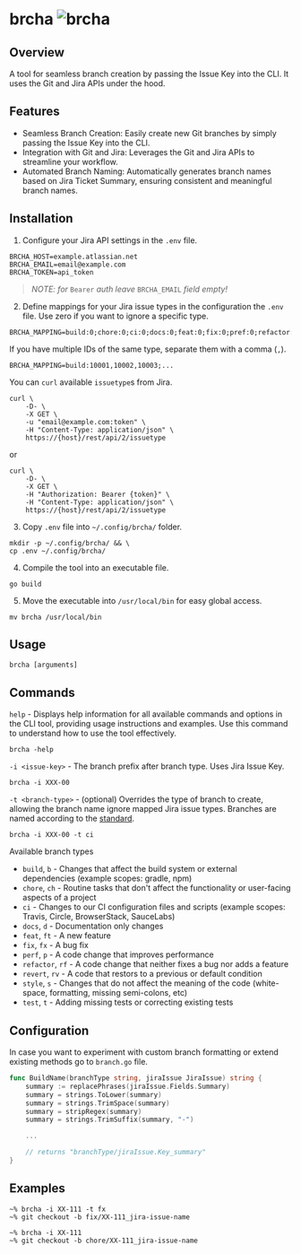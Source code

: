 # brcha  ![brcha](https://img.shields.io/badge/brcha-v1.0.1-green.svg)

## Overview

A tool for seamless branch creation by passing the Issue Key into the CLI. It uses the Git and Jira APIs under the hood.

## Features

- Seamless Branch Creation: Easily create new Git branches by simply passing the Issue Key into the CLI.
- Integration with Git and Jira: Leverages the Git and Jira APIs to streamline your workflow.
- Automated Branch Naming: Automatically generates branch names based on Jira Ticket Summary, ensuring consistent and
  meaningful branch names.

## Installation

1. Configure your Jira API settings in the `.env` file.

```.env
BRCHA_HOST=example.atlassian.net
BRCHA_EMAIL=email@example.com
BRCHA_TOKEN=api_token
```
>*NOTE: for* `Bearer` *auth leave* `BRCHA_EMAIL` *field empty!*

2. Define mappings for your Jira issue types in the configuration the `.env` file. Use zero if you want to ignore a specific type.

```.env
BRCHA_MAPPING=build:0;chore:0;ci:0;docs:0;feat:0;fix:0;pref:0;refactor:0;revert:0;style:0;test:0
```

If you have multiple IDs of the same type, separate them with a comma (`,`).
```.env
BRCHA_MAPPING=build:10001,10002,10003;...
```

You can `curl` available `issuetype`s from Jira.

```terminal
curl \
    -D- \
    -X GET \
    -u "email@example.com:token" \
    -H "Content-Type: application/json" \
    https://{host}/rest/api/2/issuetype
```
or
```terminal
curl \
    -D- \
    -X GET \
    -H "Authorization: Bearer {token}" \
    -H "Content-Type: application/json" \
    https://{host}/rest/api/2/issuetype
```

3. Copy `.env` file into `~/.config/brcha/` folder.

```terminal
mkdir -p ~/.config/brcha/ && \
cp .env ~/.config/brcha/
```

4. Compile the tool into an executable file.

```terminal
go build
```

5. Move the executable  into `/usr/local/bin` for easy global access.

```terminal
mv brcha /usr/local/bin
```

## Usage

```terminal
brcha [arguments]
```

## Commands

`help` - Displays help information for all available commands and options in the CLI tool, providing usage instructions
and examples. Use this command to understand how to use the tool effectively.

```terminal
brcha -help
```

`-i <issue-key>` - The branch prefix after branch type. Uses Jira Issue Key.

``` terminal
brcha -i XXX-00
```

`-t <branch-type>` - (optional) Overrides the type of branch to create, allowing the branch name ignore mapped Jira
issue types. Branches are named according to the [standard](https://www.conventionalcommits.org/en/v1.0.0/).

``` terminal
brcha -i XXX-00 -t ci
```

Available branch types

- `build`, `b` - Changes that affect the build system or external dependencies (example scopes: gradle, npm)
- `chore`, `ch` - Routine tasks that don't affect the functionality or user-facing aspects of a project
- `ci` - Changes to our CI configuration files and scripts (example scopes: Travis, Circle, BrowserStack, SauceLabs)
- `docs`, `d` - Documentation only changes
- `feat`, `ft` - A new feature
- `fix`, `fx` - A bug fix
- `perf`, `p` - A code change that improves performance
- `refactor`, `rf` - A code change that neither fixes a bug nor adds a feature
- `revert`, `rv` - A code that restors to a previous or default condition
- `style`, `s` - Changes that do not affect the meaning of the code (white-space, formatting, missing semi-colons, etc)
- `test`, `t` - Adding missing tests or correcting existing tests

## Configuration

In case you want to experiment with custom branch formatting or extend existing methods go to `branch.go` file.

```branch.go
func BuildName(branchType string, jiraIssue JiraIssue) string {
    summary := replacePhrases(jiraIssue.Fields.Summary)
    summary = strings.ToLower(summary)
    summary = strings.TrimSpace(summary)
    summary = stripRegex(summary)
    summary = strings.TrimSuffix(summary, "-")

    ...

    // returns "branchType/jiraIssue.Key_summary"
}
```

## Examples

```terminal
~% brcha -i XX-111 -t fx
~% git checkout -b fix/XX-111_jira-issue-name
```

```terminal
~% brcha -i XX-111
~% git checkout -b chore/XX-111_jira-issue-name
```
